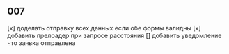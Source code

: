 ## 007
[x] доделать отправку всех данных если обе формы валидны
[x] добавить прелоадер при запросе расстояния
[] добавить уведомление что заявка отправлена
